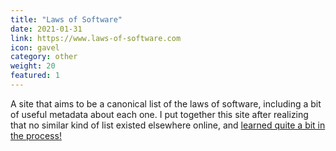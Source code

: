 ```yaml
---
title: "Laws of Software"
date: 2021-01-31
link: https://www.laws-of-software.com
icon: gavel
category: other
weight: 20
featured: 1
---
```


A site that aims to be a canonical list of the laws of software, including a bit of useful metadata about each one. I put together this site after realizing that no similar kind of list existed elsewhere online, and [learned quite a bit in the process!](2021/01/31/laws-of-software.html)